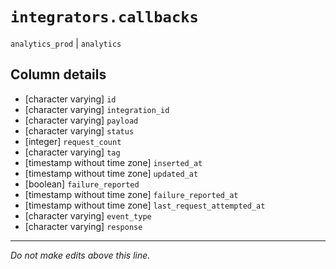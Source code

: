 # `integrators.callbacks`
`analytics_prod` | `analytics`

## Column details
* [character varying] `id`
* [character varying] `integration_id`
* [character varying] `payload`
* [character varying] `status`
* [integer]   `request_count`
* [character varying] `tag`
* [timestamp without time zone] `inserted_at`
* [timestamp without time zone] `updated_at`
* [boolean]   `failure_reported`
* [timestamp without time zone] `failure_reported_at`
* [timestamp without time zone] `last_request_attempted_at`
* [character varying] `event_type`
* [character varying] `response`

-------------------------------------------------------------------------------
*Do not make edits above this line.*
